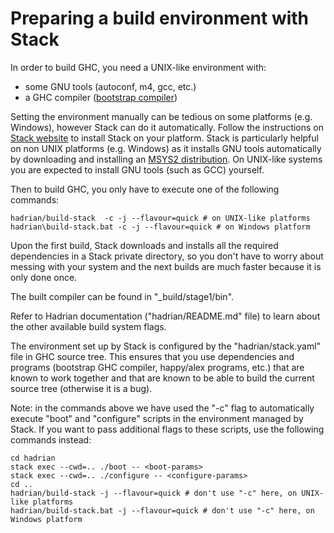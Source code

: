 # Preparing a build environment with Stack

In order to build GHC, you need a UNIX-like environment with:

* some GNU tools (autoconf, m4, gcc, etc.)
* a GHC compiler ([bootstrap compiler](https://en.wikipedia.org/wiki/Bootstrapping_(compilers)))

Setting the environment manually can be tedious on some platforms (e.g. Windows), however Stack can do it automatically. Follow the instructions on [Stack website](https://haskellstack.org) to install Stack on your platform. Stack is particularly helpful on non UNIX platforms (e.g. Windows) as it installs GNU tools automatically by downloading and installing an [MSYS2 distribution](https://www.msys2.org/). On UNIX-like systems you are expected to install GNU tools (such as GCC) yourself.

Then to build GHC, you only have to execute one of the following commands:

```
hadrian/build-stack  -c -j --flavour=quick # on UNIX-like platforms
hadrian\build-stack.bat -c -j --flavour=quick # on Windows platform
```

Upon the first build, Stack downloads and installs all the required dependencies in a Stack private directory, so you don't have to worry about messing with your system and the next builds are much faster because it is only done once.

The built compiler can be found in "_build/stage1/bin".

Refer to Hadrian documentation ("hadrian/README.md" file) to learn about the other available build system flags.

The environment set up by Stack is configured by the "hadrian/stack.yaml" file in GHC source tree. This ensures that you use dependencies and programs (bootstrap GHC compiler, happy/alex programs, etc.) that are known to work together and that are known to be able to build the current source tree (otherwise it is a bug).

Note: in the commands above we have used the "-c" flag to automatically execute "boot" and "configure" scripts in the environment managed by Stack. If you want to pass additional flags to these scripts, use the following commands instead:

```
cd hadrian
stack exec --cwd=.. ./boot -- <boot-params>
stack exec --cwd=.. ./configure -- <configure-params>
cd ..
hadrian/build-stack -j --flavour=quick # don't use "-c" here, on UNIX-like platforms
hadrian/build-stack.bat -j --flavour=quick # don't use "-c" here, on Windows platform
```